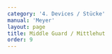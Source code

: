 ```yaml
---
category: '4. Devices / Stücke'
manual: 'Meyer'
layout: page
title: Middle Guard / Mittlehut
order: 9
---
```


<link rel="import" href="/bower_components/polymer/polymer.html">
<link rel="import" href="shared-styles.html">

<dom-module id="{{ page.url | split:'/' | last | remove: '.html' }}-element">
  <template>
    <style include="shared-styles">
      :host {
        display: block;

        padding: 10px;
      }
    </style>

    <div class="card">

      <h1>{{ page.title }}</h1>

      <h2>First Device</h2>
      <blockquote><p>You will learn of the Middle Guard later with the Dusack, whereas that will be done with one hand, here you shall place yourself in it with two hands. Then even if in the beginning I was not well disposed to set this here, I can indeed (since from nothing else can the Ward of the Roses be taught onward) otherwise not go forward, then mark when one comes ahead to you so that his sword is stretched out before him in the long point or else driving in direct displacement, then drive with your blade around in a circle from the middle guard right over around his, so that you come right back to the same middle guard with your blade, from there swing the weak forcefully out to him over his arm to his head, or as he then (just as you would would drive over his blade through the roses) meanwhile would fall from above down to your opening, then take his blade outward with the half edge, namely on the second time you come to be in the middle guard, then as quickly as he has not yet come to reach your opening, you come around just then with the Roses, with which you have enough time to come to the described out, after this you still take him outward, then let flow over in a curve in the air over your head (by which you mislead him) through a circle to the next opening.</p>

      <p>Mark when one comes ahead to you so that his sword is stretched out before him in the long point or else driving in direct displacement, then drive with your blade around in a circle from the middle guard right over around his, so that you come right back to the same middle guard with your blade, from there swing the weak forcefully out to him over his arm to his head, or as he then (just as you would would drive over his blade through the roses) meanwhile would fall from above down to your opening, then take his blade outward with the half edge, namely on the second time you come to be in the middle guard, then as quickly as he has not yet come to reach your opening, you come around just then with the Roses, with which you have enough time to come to the described out, after this you still take him outward, then let flow over in a curve in the air over your head (by which you mislead him) through a circle to the next opening.</p></blockquote>


      <h2>Second Device</h2>
      <blockquote><p>Or as you have struck to the left into the Middle Guard in pre-fencing, and your counterpart strikes below this to you from above, then step well out from his strike to his right side, and throw your short edge above or outside his right arm to his head, and in this throw in let your blade shoot well in, either to his head or above both his arms, then nimbly twitch your sword upward again and strike him strongly with the long edge from your left above to his right arm, from there fence to him onward as with previous and following elements at your pleasure, and meanwhile since the Roses can also be fenced rightly from the Long Point.</p></blockquote>
    </div>
  </template>

  <script>
    Polymer({
      is: '{{ page.url | split:'/' | last | remove: '.html' }}-element',
    });
  </script>
</dom-module>